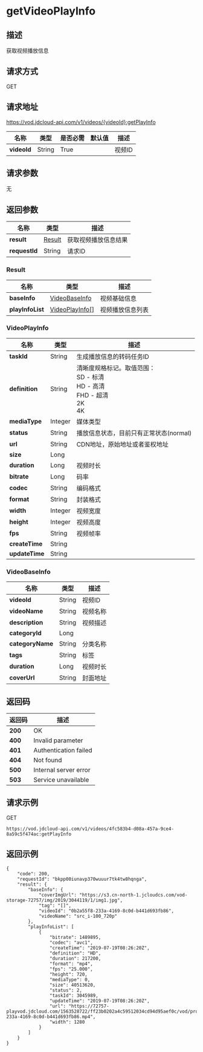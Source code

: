 # getVideoPlayInfo


## 描述
获取视频播放信息

## 请求方式
GET

## 请求地址
https://vod.jdcloud-api.com/v1/videos/{videoId}:getPlayInfo

|名称|类型|是否必需|默认值|描述|
|---|---|---|---|---|
|**videoId**|String|True| |视频ID|

## 请求参数
无


## 返回参数
|名称|类型|描述|
|---|---|---|
|**result**|[Result](getvideoplayinfo#result)|获取视频播放信息结果|
|**requestId**|String|请求ID|

### <div id="result">Result</div>
|名称|类型|描述|
|---|---|---|
|**baseInfo**|[VideoBaseInfo](getvideoplayinfo#videobaseinfo)|视频基础信息|
|**playInfoList**|[VideoPlayInfo[]](getvideoplayinfo#videoplayinfo)|视频播放信息列表|
### <div id="videoplayinfo">VideoPlayInfo</div>
|名称|类型|描述|
|---|---|---|
|**taskId**|String|生成播放信息的转码任务ID|
|**definition**|String|清晰度规格标记。取值范围：<br>  SD - 标清<br>  HD - 高清<br>  FHD - 超清<br>  2K<br>  4K<br>|
|**mediaType**|Integer|媒体类型|
|**status**|String|播放信息状态，目前只有正常状态(normal)|
|**url**|String|CDN地址，原始地址或者鉴权地址|
|**size**|Long| |
|**duration**|Long|视频时长|
|**bitrate**|Long|码率|
|**codec**|String|编码格式|
|**format**|String|封装格式|
|**width**|Integer|视频宽度|
|**height**|Integer|视频高度|
|**fps**|String|视频帧率|
|**createTime**|String| |
|**updateTime**|String| |
### <div id="videobaseinfo">VideoBaseInfo</div>
|名称|类型|描述|
|---|---|---|
|**videoId**|String|视频ID|
|**videoName**|String|视频名称|
|**description**|String|视频描述|
|**categoryId**|Long| |
|**categoryName**|String|分类名称|
|**tags**|String|标签|
|**duration**|Long|视频时长|
|**coverUrl**|String|封面地址|

## 返回码
|返回码|描述|
|---|---|
|**200**|OK|
|**400**|Invalid parameter|
|**401**|Authentication failed|
|**404**|Not found|
|**500**|Internal server error|
|**503**|Service unavailable|

## 请求示例
GET
```
https://vod.jdcloud-api.com/v1/videos/4fc583b4-d08a-457a-9ce4-8a59c5f474ac:getPlayInfo

```

## 返回示例
```
{
    "code": 200, 
    "requestId": "bkpp00iunavp370wuuur7tk4tw8hqnga", 
    "result": {
        "baseInfo": {
            "coverImgUrl": "https://s3.cn-north-1.jcloudcs.com/vod-storage-72757/img/2019/3044119/1/img1.jpg", 
            "tag": "[]", 
            "videoId": "0b2a55f8-233a-4169-8c0d-b441d693fb86", 
            "videoName": "src_i-100_720p"
        }, 
        "playInfoList": [
            {
                "bitrate": 1489895, 
                "codec": "avc1", 
                "createTime": "2019-07-19T08:26:20Z", 
                "definition": "HD", 
                "duration": 217200, 
                "format": "mp4", 
                "fps": "25.000", 
                "height": 720, 
                "mediaType": 0, 
                "size": 40513620, 
                "status": 2, 
                "taskId": 3045989, 
                "updateTime": "2019-07-19T08:26:20Z", 
                "url": "https://72757-playvod.jdcloud.com/1563528722/ff23b0202a4c59512034cd94d95aef0c/vod/product/3045989/7/0b2a55f8-233a-4169-8c0d-b441d693fb86.mp4", 
                "width": 1280
            }
        ]
    }
}
```
